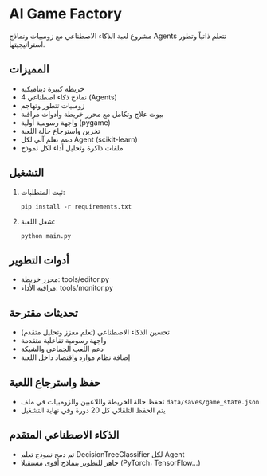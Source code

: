 # AI Game Factory

مشروع لعبة الذكاء الاصطناعي مع زومبيات ونماذج Agents تتعلم ذاتياً وتطور استراتيجيتها.

## المميزات

- خريطة كبيرة ديناميكية
- 4 نماذج ذكاء اصطناعي (Agents)
- زومبيات تتطور وتهاجم
- بيوت علاج وتكامل مع محرر خريطة وأدوات مراقبة
- واجهة رسومية أولية (pygame)
- تخزين واسترجاع حالة اللعبة
- دعم تعلم آلي لكل Agent (scikit-learn)
- ملفات ذاكرة وتحليل أداء لكل نموذج

## التشغيل

1. ثبت المتطلبات:
   ```
   pip install -r requirements.txt
   ```
2. شغل اللعبة:
   ```
   python main.py
   ```

## أدوات التطوير

- محرر خريطة: tools/editor.py
- مراقبة الأداء: tools/monitor.py

## تحديثات مقترحة

- تحسين الذكاء الاصطناعي (تعلم معزز وتحليل متقدم)
- واجهة رسومية تفاعلية متقدمة
- دعم اللعب الجماعي والشبكة
- إضافة نظام موارد واقتصاد داخل اللعبة

## حفظ واسترجاع اللعبة

- تحفظ حالة الخريطة واللاعبين والزومبيات في ملف `data/saves/game_state.json`
- يتم الحفظ التلقائي كل 20 دورة وفي نهاية التشغيل

## الذكاء الاصطناعي المتقدم

- تم دمج نموذج تعلم DecisionTreeClassifier لكل Agent
- جاهز للتطوير بنماذج أقوى مستقبلا (PyTorch، TensorFlow...)